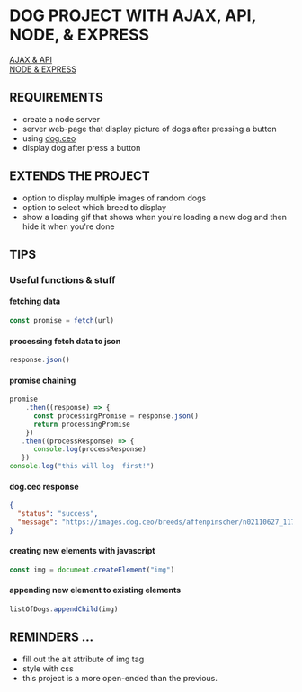 # DOG PROJECT WITH AJAX, API, NODE, & EXPRESS
[AJAX & API](https://btholt.github.io/intro-to-web-dev-v2/ajax) <br/>
[NODE & EXPRESS](https://btholt.github.io/intro-to-web-dev-v2/node) <br/>

## REQUIREMENTS 
* create a node server
* server web-page that display picture of dogs after pressing a button
* using [dog.ceo](https://dog.ceo/dog-api/)
* display dog after press a button

## EXTENDS THE PROJECT
* option to display multiple images of random dogs
* option to select which breed to display
* show a loading gif that shows when you're loading a new dog and then hide it when you're done

## TIPS

### Useful functions & stuff

#### fetching data
```javascript
const promise = fetch(url)
```

#### processing fetch data to json
```javascript
response.json()
```

#### promise chaining 
```javascript
promise
    .then((response) => {
      const processingPromise = response.json()
      return processingPromise
    })  
   .then((processResponse) => {
      console.log(processResponse)
   })
console.log("this will log  first!")
```

#### dog.ceo response
```json
{
  "status": "success",
  "message": "https://images.dog.ceo/breeds/affenpinscher/n02110627_11783.jpg"
}
```

#### creating new elements with javascript
```javascript
const img = document.createElement("img")
```

#### appending new element to existing elements
```javascript
listOfDogs.appendChild(img)
```

## REMINDERS ...
* fill out the alt attribute of img tag
* style with css
* this project is a more open-ended than the previous.






